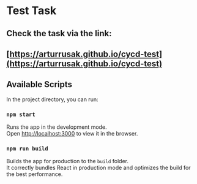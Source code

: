 # Test Task

## Check the task via the link: 

## [https://arturrusak.github.io/cycd-test](https://arturrusak.github.io/cycd-test)

## Available Scripts


In the project directory, you can run:

### `npm start`

Runs the app in the development mode.\
Open [http://localhost:3000](http://localhost:3000) to view it in the browser.

### `npm run build`

Builds the app for production to the `build` folder.\
It correctly bundles React in production mode and optimizes the build for the best performance.
